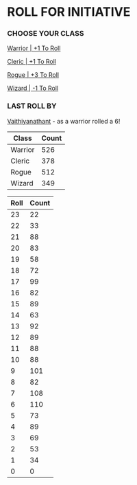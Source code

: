 # ROLL FOR INITIATIVE
### CHOOSE YOUR CLASS

[Warrior | +1 To Roll](https://github.com/benjaminsampica/benjaminsampica/issues/new?title=roll%7Cwarrior&body=Just+click+%27Submit+new+issue%27.)

[Cleric | +1 To Roll](https://github.com/benjaminsampica/benjaminsampica/issues/new?title=roll%7Ccleric&body=Just+click+%27Submit+new+issue%27.)

[Rogue | +3 To Roll](https://github.com/benjaminsampica/benjaminsampica/issues/new?title=roll%7Crogue&body=Just+click+%27Submit+new+issue%27.)

[Wizard | -1 To Roll](https://github.com/benjaminsampica/benjaminsampica/issues/new?title=roll%7Cwizard&body=Just+click+%27Submit+new+issue%27.)
### LAST ROLL BY
[Vaithiyanathant](https://www.github.com/Vaithiyanathant) - as a warrior rolled a 6!

|Class|Count|
|-|-|
|Warrior|526|
|Cleric|378|
|Rogue|512|
|Wizard|349|

|Roll|Count|
|-|-|
|23|22
|22|33
|21|88
|20|83
|19|58
|18|72
|17|99
|16|82
|15|89
|14|63
|13|92
|12|89
|11|88
|10|88
|9|101
|8|82
|7|108
|6|110
|5|73
|4|89
|3|69
|2|53
|1|34
|0|0
